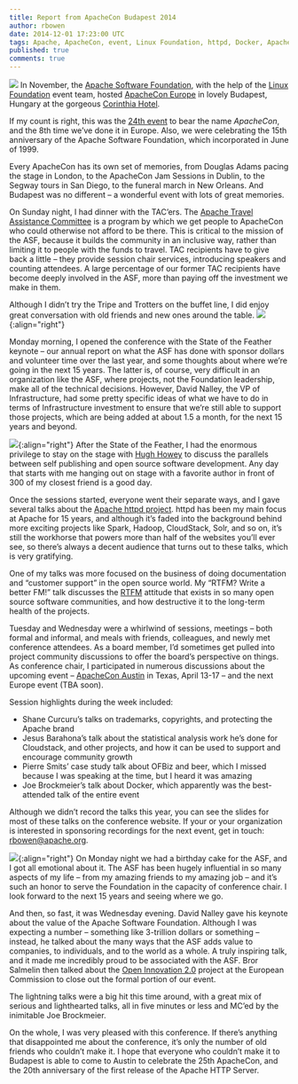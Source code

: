 ```yaml
---
title: Report from ApacheCon Budapest 2014
author: rbowen
date: 2014-12-01 17:23:00 UTC
tags: Apache, ApacheCon, event, Linux Foundation, httpd, Docker, Apache Software Foundation
published: true
comments: true
---
```


![](blog/cake_button.jpg) In November, the [Apache Software Foundation](http://www.apache.org/), with the help of the [Linux Foundation](http://events.linuxfoundation.org) event team, hosted [ApacheCon Europe](http://events.linuxfoundation.org/events/apachecon-europe) in lovely Budapest, Hungary at the gorgeous [Corinthia Hotel](http://www.corinthia.com/hotels/budapest/).

If my count is right, this was the [24th event](http://wiki.apache.org/apachecon/ApacheConHistory) to bear the name *ApacheCon*, and the 8th time we’ve done it in Europe. Also, we were celebrating the 15th anniversary of the Apache Software Foundation, which incorporated in June of 1999.

Every ApacheCon has its own set of memories, from Douglas Adams pacing the stage in London, to the ApacheCon Jam Sessions in Dublin, to the Segway tours in San Diego, to the funeral march in New Orleans. And Budapest was no different – a wonderful event with lots of great memories.

On Sunday night, I had dinner with the TAC’ers. The [Apache Travel Assistance Committee](http://www.apache.org/travel/) is a program by which we get people to ApacheCon who could otherwise not afford to be there. This is critical to the mission of the ASF, because it builds the community in an inclusive way, rather than limiting it to people with the funds to travel. TAC recipients have to give back a little – they provide session chair services, introducing speakers and counting attendees. A large percentage of our former TAC recipients have become deeply involved in the ASF, more than paying off the investment we make in them.

Although I didn’t try the Tripe and Trotters on the buffet line, I did enjoy great conversation with old friends and new ones around the table. ![](blog/tripe.jpg){:align="right"}

Monday morning, I opened the conference with the State of the Feather keynote – our annual report on what the ASF has done with sponsor dollars and volunteer time over the last year, and some thoughts about where we’re going in the next 15 years. The latter is, of course, very difficult in an organization like the ASF, where projects, not the Foundation leadership, make all of the technical decisions. However, David Nalley, the VP of Infrastructure, had some pretty specific ideas of what we have to do in terms of Infrastructure investment to ensure that we’re still able to support those projects, which are being added at about 1.5 a month, for the next 15 years and beyond.

![](blog/hugh.jpg){:align="right"} After the State of the Feather, I had the enormous privilege to stay on the stage with [Hugh Howey](http://www.hughhowey.com/) to discuss the parallels between self publishing and open source software development. Any day that starts with me hanging out on stage with a favorite author in front of 300 of my closest friend is a good day.

Once the sessions started, everyone went their separate ways, and I gave several talks about the [Apache httpd project](http://httpd.apache.org/). httpd has been my main focus at Apache for 15 years, and although it’s faded into the background behind more exciting projects like Spark, Hadoop, CloudStack, Solr, and so on, it’s still the workhorse that powers more than half of the websites you’ll ever see, so there’s always a decent audience that turns out to these talks, which is very gratifying.

One of my talks was more focused on the business of doing documentation and “customer support” in the open source world. My “RTFM? Write a better FM!” talk discusses the [RTFM](http://en.wikipedia.org/wiki/RTFM) attitude that exists in so many open source software communities, and how destructive it to the long-term health of the projects. 

Tuesday and Wednesday were a whirlwind of sessions, meetings – both formal and informal, and meals with friends, colleagues, and newly met conference attendees. As a board member, I’d sometimes get pulled into project community discussions to offer the board’s perspective on things. As conference chair, I participated in numerous discussions about the upcoming event – [ApacheCon Austin](http://events.linuxfoundation.org/events/apachecon-north-america) in Texas, April 13-17 – and the next Europe event (TBA soon).

Session highlights during the week included:

* Shane Curcuru’s talks on trademarks, copyrights, and protecting the Apache brand
* Jesus Barahona’s talk about the statistical analysis work he’s done for Cloudstack, and other projects, and how it can be used to support and encourage community growth
* Pierre Smits’ case study talk about OFBiz and beer, which I missed because I was speaking at the time, but I heard it was amazing
* Joe Brockmeier’s talk about Docker, which apparently was the best-attended talk of the entire event

Although we didn’t record the talks this year, you can see the slides for most of these talks on the conference website. If your or your organization is interested in sponsoring recordings for the next event, get in touch: rbowen@apache.org.

![](blog/cake.jpg){:align="right"} On Monday night we had a birthday cake for the ASF, and I got all emotional about it. The ASF has been hugely influential in so many aspects of my life – from my amazing friends to my amazing job – and it’s such an honor to serve the Foundation in the capacity of conference chair. I look forward to the next 15 years and seeing where we go.

And then, so fast, it was Wednesday evening. David Nalley gave his keynote about the value of the Apache Software Foundation. Although I was expecting a number – something like 3-trillion dollars or something – instead, he talked about the many ways that the ASF adds value to companies, to individuals, and to the world as a whole. A truly inspiring talk, and it made me incredibly proud to be associated with the ASF. Bror Salmelin then talked about the [Open Innovation 2.0](http://ec.europa.eu/digital-agenda/en/open-innovation-20) project at the European Commission to close out the formal portion of our event.

The lightning talks were a big hit this time around, with a great mix of serious and lighthearted talks, all in five minutes or less and MC’ed by the inimitable Joe Brockmeier.

On the whole, I was very pleased with this conference. If there’s anything that disappointed me about the conference, it’s only the number of old friends who couldn’t make it. I hope that everyone who couldn’t make it to Budapest is able to come to Austin to celebrate the 25th ApacheCon, and the 20th anniversary of the first release of the Apache HTTP Server.
